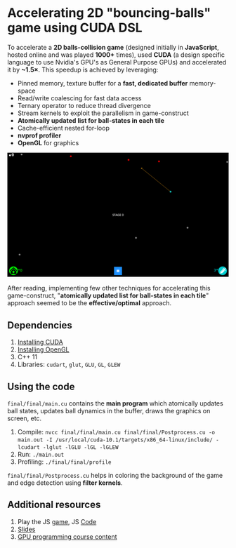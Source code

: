 # Accelerating 2D "bouncing-balls" game using CUDA DSL
To accelerate a **2D balls-collision game** (designed initially in **JavaScript**, hosted online and was played **1000+** times), used **CUDA** (a design specific language to use Nvidia's GPU's as General Purpose GPUs) and accelerated it by **~1.5×**. This speedup is achieved by leveraging:
* Pinned memory, texture buffer for a **fast, dedicated buffer** memory-space
* Read/write coalescing for fast data access
* Ternary operator to reduce thread divergence
* Stream kernels to exploit the parallelism in game-construct
* **Atomically updated list for ball-states in each tile**
* Cache-efficient nested for-loop
* **nvprof profiler**
* **OpenGL** for graphics

![ball_bounce_game](./images/Ball_Bounce.png)

After reading, implementing few other techniques for accelerating this game-construct, "**atomically updated list for ball-states in each tile**" approach seemed to be the **effective/optimal** approach.

## Dependencies
1. [Installing CUDA](https://docs.nvidia.com/cuda/cuda-installation-guide-linux/index.html)
2. [Installing OpenGL](https://medium.com/geekculture/a-beginners-guide-to-setup-opengl-in-linux-debian-2bfe02ccd1e) 
3. C++ 11
4. Libraries: `cudart`, `glut`, `GLU`, `GL`, `GLEW`

## Using the code
`final/final/main.cu` contains the **main program** which atomically updates ball states, updates ball dynamics in the buffer, draws the graphics on screen, etc.

1. Compile: `nvcc final/final/main.cu final/final/Postprocess.cu -o main.out -I /usr/local/cuda-10.1/targets/x86_64-linux/include/ -lcudart -lglut -lGLU -lGL -lGLEW`
2. Run: `./main.out`
3. Profiling: `./final/final/profile`

`final/final/Postprocess.cu` helps in coloring the background of the game and edge detection using **filter kernels**.

## Additional resources
1. Play the JS [game](https://covidchaos.github.io/), JS [Code](https://github.com/sundar7D0/covid-chaos)
2. [Slides](https://docs.google.com/presentation/d/1SjBRra2Wo6VOd1nS5jwRlU2aCEokyeq-LyCCo21CvDQ/edit?usp=sharing)
3. [GPU programming course content](http://www.cse.iitm.ac.in/~rupesh/teaching/gpu/jan20/)
